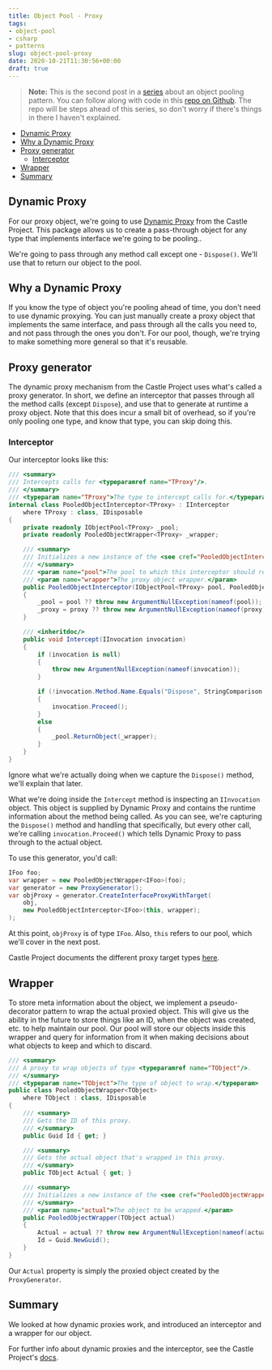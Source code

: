 ```yaml
---
title: Object Pool - Proxy
tags:
- object-pool
- csharp
- patterns
slug: object-pool-proxy
date: 2020-10-21T11:30:56+00:00
draft: true
---
```


> **Note:** This is the second post in a [series](/tags/object-pool) about an object pooling pattern. You can follow along with code in this [repo on Github](https://github.com/gregbair/object-pool). The repo will be steps ahead of this series, so don't worry if there's things in there I haven't explained.

- [Dynamic Proxy](#dynamic-proxy)
- [Why a Dynamic Proxy](#why-a-dynamic-proxy)
- [Proxy generator](#proxy-generator)
  - [Interceptor](#interceptor)
- [Wrapper](#wrapper)
- [Summary](#summary)

## Dynamic Proxy

For our proxy object, we're going to use [Dynamic Proxy](https://www.castleproject.org/projects/dynamicproxy/) from the Castle Project. This package allows us to create a pass-through object for any type that implements interface we're going to be pooling..

We're going to pass through any method call except one - `Dispose()`. We'll use that to return our object to the pool.

## Why a Dynamic Proxy

If you know the type of object you're pooling ahead of time, you don't need to use dynamic proxying. You can just manually create a proxy object that implements the same interface, and pass through all the calls you need to, and not pass through the ones you don't. For our pool, though, we're trying to make something more general so that it's reusable.

## Proxy generator

The dynamic proxy mechanism from the Castle Project uses what's called a proxy generator. In short, we define an interceptor that passes through all the method calls (except `Dispose`), and use that to generate at runtime a proxy object. Note that this does incur a small bit of overhead, so if you're only pooling one type, and know that type, you can skip doing this.

### Interceptor

Our interceptor looks like this:

```csharp
/// <summary>
/// Intercepts calls for <typeparamref name="TProxy"/>.
/// </summary>
/// <typeparam name="TProxy">The type to intercept calls for.</typeparam>
internal class PooledObjectInterceptor<TProxy> : IInterceptor
    where TProxy : class, IDisposable
{
    private readonly IObjectPool<TProxy> _pool;
    private readonly PooledObjectWrapper<TProxy> _wrapper;

    /// <summary>
    /// Initializes a new instance of the <see cref="PooledObjectInterceptor{TProxy}"/> class.
    /// </summary>
    /// <param name="pool">The pool to which this interceptor should return objects to.</param>
    /// <param name="wrapper">The proxy object wrapper.</param>
    public PooledObjectInterceptor(IObjectPool<TProxy> pool, PooledObjectWrapper<TProxy> wrapper)
    {
        _pool = pool ?? throw new ArgumentNullException(nameof(pool));
        _proxy = proxy ?? throw new ArgumentNullException(nameof(proxy));
    }

    /// <inheritdoc/>
    public void Intercept(IInvocation invocation)
    {
        if (invocation is null)
        {
            throw new ArgumentNullException(nameof(invocation));
        }

        if (!invocation.Method.Name.Equals("Dispose", StringComparison.OrdinalIgnoreCase))
        {
            invocation.Proceed();
        }
        else
        {
            _pool.ReturnObject(_wrapper);
        }
    }
}
```

Ignore what we're actually doing when we capture the `Dispose()` method, we'll explain that later.

What we're doing inside the `Intercept` method is inspecting an `IInvocation` object. This object is supplied by Dynamic Proxy and contains the runtime information about the method being called. As you can see, we're capturing the `Dispose()` method and handling that specifically, but every other call, we're calling `invocation.Proceed()` which tells Dynamic Proxy to pass through to the actual object.

To use this generator, you'd call:

```csharp
IFoo foo;
var wrapper = new PooledObjectWrapper<IFoo>(foo);
var generator = new ProxyGenerator();
var objProxy = generator.CreateInterfaceProxyWithTarget(
    obj,
    new PooledObjectInterceptor<IFoo>(this, wrapper);
);
```

At this point, `objProxy` is of type `IFoo`. Also, `this` refers to our pool, which we'll cover in the next post.

Castle Project documents the different proxy target types [here](https://github.com/castleproject/Core/blob/master/docs/dynamicproxy-kinds-of-proxy-objects.md).

## Wrapper

To store meta information about the object, we implement a pseudo-decorator pattern to wrap the actual proxied object. This will give us the ability in the future to store things like an ID, when the object was created, etc. to help maintain our pool. Our pool will store our objects inside this wrapper and query for information from it when making decisions about what objects to keep and which to discard.

```csharp
/// <summary>
/// A proxy to wrap objects of type <typeparamref name="TObject"/>.
/// </summary>
/// <typeparam name="TObject">The type of object to wrap.</typeparam>
public class PooledObjectWrapper<TObject>
    where TObject : class, IDisposable
{
    /// <summary>
    /// Gets the ID of this proxy.
    /// </summary>
    public Guid Id { get; }

    /// <summary>
    /// Gets the actual object that's wrapped in this proxy.
    /// </summary>
    public TObject Actual { get; }

    /// <summary>
    /// Initializes a new instance of the <see cref="PooledObjectWrapper{TObject}"/> class.
    /// </summary>
    /// <param name="actual">The object to be wrapped.</param>
    public PooledObjectWrapper(TObject actual)
    {
        Actual = actual ?? throw new ArgumentNullException(nameof(actual));
        Id = Guid.NewGuid();
    }
}
```

Our `Actual` property is simply the proxied object created by the `ProxyGenerator`.

## Summary

We looked at how dynamic proxies work, and introduced an interceptor and a wrapper for our object.

For further info about dynamic proxies and the interceptor, see the Castle Project's [docs](https://github.com/castleproject/Core/blob/master/docs/dynamicproxy.md).
